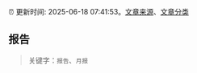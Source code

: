 :alarm_clock: 更新时间: 2025-06-18 07:41:53。[文章来源](/README.md)、[文章分类](/TAGS.md)

## 报告


> 关键字：`报告`、`月报`



